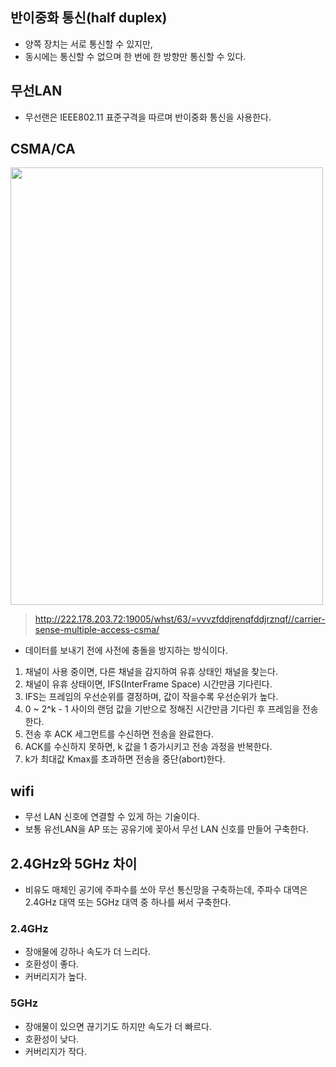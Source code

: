 ## 반이중화 통신(half duplex)
- 양쪽 장치는 서로 통신할 수 있지만,
- 동시에는 통신할 수 없으며 한 번에 한 방향만 통신할 수 있다.

## 무선LAN
- 무선랜은 IEEE802.11 표준구격을 따르며 반이중화 통신을 사용한다.

## CSMA/CA
<img width="500" height="700" src="https://github.com/user-attachments/assets/c6ca7f43-fa1c-4b6e-91b5-6f0ee6039030" /><br>
>http://222.178.203.72:19005/whst/63/=vvvzfddjrenqfddjrznqf//carrier-sense-multiple-access-csma/

- 데이터를 보내기 전에 사전에 충돌을 방지하는 방식이다.

1. 채널이 사용 중이면, 다른 채널을 감지하여 유휴 상태인 채널을 찾는다.
2. 채널이 유휴 상태이면, IFS(InterFrame Space) 시간만큼 기다린다.
3. IFS는 프레임의 우선순위를 결정하며, 값이 작을수록 우선순위가 높다.
4. 0 ~ 2^k - 1 사이의 랜덤 값을 기반으로 정해진 시간만큼 기다린 후 프레임을 전송한다.
5. 전송 후 ACK 세그먼트를 수신하면 전송을 완료한다.
6. ACK를 수신하지 못하면, k 값을 1 증가시키고 전송 과정을 반복한다.
7. k가 최대값 Kmax를 초과하면 전송을 중단(abort)한다.

## wifi
- 무선 LAN 신호에 연결할 수 있게 하는 기술이다.
- 보통 유선LAN을 AP 또는 공유기에 꽂아서 무선 LAN 신호를 만들어 구축한다.

## 2.4GHz와 5GHz 차이
- 비유도 매체인 공기에 주파수를 쏘아 무선 통신망을 구축하는데,
주파수 대역은 2.4GHz 대역 또는 5GHz 대역 중 하나를 써서 구축한다.

### 2.4GHz
- 장애물에 강하나 속도가 더 느리다.
- 호환성이 좋다.
- 커버리지가 높다.

### 5GHz
- 장애물이 있으면 끊기기도 하지만 속도가 더 빠르다.
- 호환성이 낮다.
- 커버리지가 작다.
